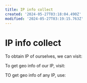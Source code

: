 ```yaml
---
title: IP info collect
created: '2024-05-27T03:18:04.490Z'
modified: '2024-05-27T03:19:15.763Z'
---
```


# IP info collect

To obtain IP of ourselves, we can visit:

To get geo info of our IP, visit:

TO get geo info of any IP, use:

